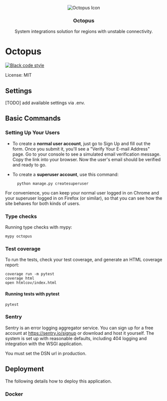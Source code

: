 <p align="center">
    <img src="./octopus/static/images/icons/octopus-64.png" alt="Octopus Icon">
    <h3 align="center">Octopus</h3>
    <p align="center">
        System integrations solution for regions with unstable connectivity.
    </p>
</p>

# Octopus

[![Black code style](https://img.shields.io/badge/code%20style-black-000000.svg)](https://github.com/ambv/black)

License: MIT

## Settings

[TODO] add available settings via .env.

## Basic Commands

### Setting Up Your Users

- To create a **normal user account**, just go to Sign Up and fill out the form. Once you submit it, you'll see a "Verify Your E-mail Address" page. Go to your console to see a simulated email verification message. Copy the link into your browser. Now the user's email should be verified and ready to go.

- To create a **superuser account**, use this command:

        python manage.py createsuperuser

For convenience, you can keep your normal user logged in on Chrome and your superuser logged in on Firefox (or similar), so that you can see how the site behaves for both kinds of users.

### Type checks

Running type checks with mypy:

    mypy octopus

### Test coverage

To run the tests, check your test coverage, and generate an HTML coverage report:

    coverage run -m pytest
    coverage html
    open htmlcov/index.html

#### Running tests with pytest

    pytest

### Sentry

Sentry is an error logging aggregator service. You can sign up for a free account at <https://sentry.io/signup> or download and host it yourself.
The system is set up with reasonable defaults, including 404 logging and integration with the WSGI application.

You must set the DSN url in production.

## Deployment

The following details how to deploy this application.

### Docker
